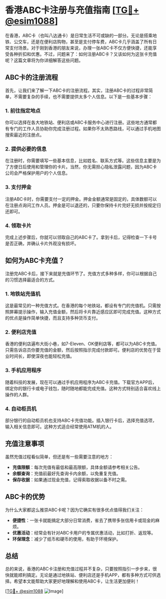 # 香港ABC卡注册与充值指南 [[TG💪+ @esim1088](https://t.me/s/esim1088)]

在香港，ABC卡（也叫八达通卡）是日常生活不可或缺的一部分。无论是搭乘地铁、公交车，还是在便利店购物，甚至是支付停车费，ABC卡几乎涵盖了所有日常支付场景。对于刚到香港的朋友来说，办理一张ABC卡不仅方便快捷，还能享受各种折扣和优惠。不过，问题来了：如何注册ABC卡？又该如何为这张卡充值呢？这篇文章将为你详细解答这些问题。

## ABC卡的注册流程

首先，让我们来了解一下ABC卡的注册流程。其实，注册ABC卡的过程非常简单，不需要复杂的手续，也不需要提供太多个人信息。以下是一些基本步骤：

### 1. 前往指定地点

你可以选择在各大地铁站、便利店或ABC卡服务中心进行注册。这些地方通常都有专门的工作人员协助你完成注册过程。如果你不太熟悉路线，可以通过手机地图搜索最近的注册点。

### 2. 提供必要的信息

在注册时，你需要填写一些基本信息，比如姓名、联系方式等。这些信息主要是为了方便日后使用和管理你的卡片。当然，你无需担心隐私泄露问题，因为ABC卡公司会严格保护用户的个人信息。

### 3. 支付押金

注册ABC卡时，你需要支付一定的押金。押金金额通常是固定的，具体数额可以在注册点询问工作人员。押金是可以退还的，只要你保持卡片完好无损并按规定归还即可。

### 4. 领取卡片

完成上述步骤后，你就可以领取自己的ABC卡了。拿到卡后，记得检查一下卡号是否正确，并确认卡片外观没有损坏。

## 如何为ABC卡充值？

注册完ABC卡后，接下来就是充值环节了。充值方式多种多样，你可以根据自己的习惯选择最适合的方式。

### 1. 地铁站充值机

这是最常见的一种充值方式。在香港的每个地铁站，都设有专门的充值机。只需按照屏幕提示操作，输入充值金额，然后将卡片靠近感应区即可完成充值。这种方式的优点是操作简单快捷，而且支持多种货币支付。

### 2. 便利店充值

香港的便利店遍布大街小巷，如7-Eleven、OK便利店等，都可以为ABC卡充值。只需告诉店员你要充值的金额，然后按照指示完成付款即可。便利店的优势在于营业时间长，即使深夜也能轻松充值。

### 3. 手机应用程序

随着科技的发展，现在可以通过手机应用程序为ABC卡充值。下载官方APP后，绑定你的银行卡或电子钱包，随时随地都能完成充值。这种方式特别适合喜欢线上操作的人群。

### 4. 自动柜员机

部分银行的自动柜员机也支持ABC卡充值功能。插入银行卡后，选择充值选项，输入相关信息即可。这种方式适合经常使用ATM机的人。

## 充值注意事项

虽然充值过程看似简单，但还是有一些需要注意的地方：

- **充值限额**：每次充值有最低和最高限额，具体金额请参考相关公告。
- **余额查询**：充值前最好先查询卡内余额，以免重复充值。
- **保存收据**：如果通过现金充值，记得索取收据以备不时之需。

## ABC卡的优势

为什么大家都这么推崇ABC卡呢？因为它确实有很多优点值得我们关注：

- **便捷性**：一张卡就能搞定大部分日常消费，省去了携带多张信用卡或现金的麻烦。
- **优惠活动**：经常会有针对ABC卡用户的专属优惠活动，比如打折、返现等。
- **环保理念**：减少了纸币和硬币的使用，有助于环境保护。

## 总结

总的来说，香港的ABC卡注册和充值过程并不复杂，只要按照指引一步步来，很快就能顺利搞定。无论是通过地铁站、便利店还是手机APP，都有多种方式可供选择。希望本文能帮助大家更好地理解和使用ABC卡，让生活更加便利！

[[TG💪+ @esim1088](https://t.me/s/esim1088) ![Image](https://i.postimg.cc/4NQfJmqS/Snipaste-2025-05-13-00-14-12.png)]